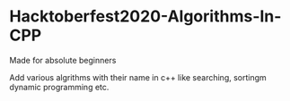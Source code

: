 # Hacktoberfest2020-Algorithms-In-CPP
Made for absolute beginners

Add various algrithms with their name in c++ like searching, sortingm dynamic programming etc.
